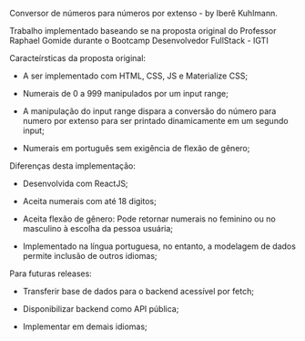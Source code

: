 Conversor de números para números por extenso - by Iberê Kuhlmann.

Trabalho implementado baseando se na proposta original do Professor Raphael Gomide durante o Bootcamp Desenvolvedor FullStack - IGTI

Caracteírsticas da proposta original:

- A ser implementado com HTML, CSS, JS e Materialize CSS;

- Numerais de 0 a 999 manipulados por um input range;

- A manipulação do input range dispara a conversão do número para numero por extenso para ser printado dinamicamente em um segundo input;

- Numerais em português sem exigência de flexão de gênero;

Diferenças desta implementação:

- Desenvolvida com ReactJS;

- Aceita numerais com até 18 digitos;

- Aceita flexão de gênero: Pode retornar numerais no feminino ou no masculino à escolha da pessoa usuária;

- Implementado na língua portuguesa, no entanto, a modelagem de dados permite inclusão de outros idiomas;

Para futuras releases:

- Transferir base de dados para o backend acessível por fetch;

- Disponibilizar backend como API pública;

- Implementar em demais idiomas;